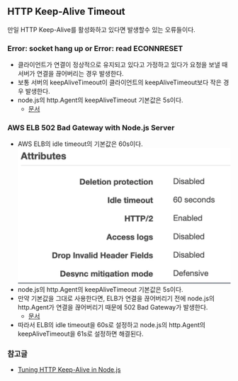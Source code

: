 ## HTTP Keep-Alive Timeout

만일 HTTP Keep-Alive를 활성화하고 있다면 발생할수 있는 오류들이다.

### Error: socket hang up or Error: read ECONNRESET
- 클라이언트가 연결이 정상적으로 유지되고 있다고 가정하고 있다가 요청을 보낼 때 서버가 연결을 끊어버리는 경우 발생한다.
- 보통 서버의 keepAliveTimeout이 클라이언트의 keepAliveTimeout보다 작은 경우 발생한다.
- node.js의 http.Agent의 keepAliveTimeout 기본값은 5s이다.
  - [문서](https://nodejs.org/api/http.html#serverkeepalivetimeout)

### AWS ELB 502 Bad Gateway with Node.js Server
- AWS ELB의 idle timeout의 기본값은 60s이다.
![aws-elb-idle-timeout](./aws-elb-idle-timeout.png)
- node.js의 http.Agent의 keepAliveTimeout 기본값은 5s이다.
- 만약 기본값을 그대로 사용한다면, ELB가 연결을 끊어버리기 전에 node.js의 http.Agent가 연결을 끊어버리기 때문에 502 Bad Gateway가 발생한다.
  - [문서](https://docs.aws.amazon.com/ko_kr/elasticloadbalancing/latest/application/application-load-balancers.html#connection-idle-timeout)
- 따라서 ELB의 idle timeout을 60s로 설정하고 node.js의 http.Agent의 keepAliveTimeout을 61s로 설정하면 해결된다.

### 참고글
- [Tuning HTTP Keep-Alive in Node.js](https://connectreport.com/blog/tuning-http-keep-alive-in-node-js/)
